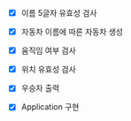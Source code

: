 * [x] 이름 5글자 유효성 검사
* [x] 자동차 이름에 따른 자동차 생성
* [x] 움직임 여부 검사
* [x] 위치 유효성 검사
* [x] 우승자 출력

* [x] Application 구현